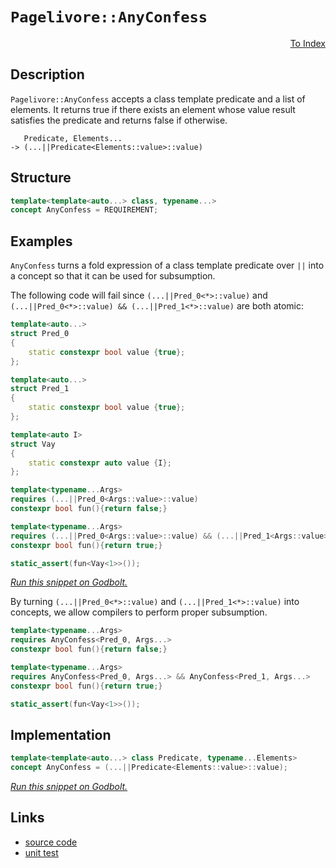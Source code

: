 <!-- Copyright 2024 Feng Mofan
SPDX-License-Identifier: Apache-2.0 -->

# `Pagelivore::AnyConfess`

<p style='text-align: right;'><a href="../../../index.md#conceptualizations-1">To Index</a></p>

## Description

`Pagelivore::AnyConfess` accepts a class template predicate and a list of elements.
It returns true if there exists an element whose value result satisfies the predicate and returns false if otherwise.

<pre><code>   Predicate, Elements...
-> (...||Predicate&lt;Elements::value&gt;::value)</code></pre>

## Structure

```C++
template<template<auto...> class, typename...>
concept AnyConfess = REQUIREMENT;
```

## Examples

`AnyConfess` turns a fold expression of a class template predicate over `||` into a concept so that it can be used for subsumption.

The following code will fail since `(...||Pred_0<*>::value)` and `(...||Pred_0<*>::value) && (...||Pred_1<*>::value)` are both atomic:

```C++
template<auto...>
struct Pred_0
{
    static constexpr bool value {true};
};

template<auto...>
struct Pred_1
{
    static constexpr bool value {true};
};

template<auto I>
struct Vay
{
    static constexpr auto value {I};
};

template<typename...Args>
requires (...||Pred_0<Args::value>::value)
constexpr bool fun(){return false;}

template<typename...Args>
requires (...||Pred_0<Args::value>::value) && (...||Pred_1<Args::value>::value)
constexpr bool fun(){return true;}

static_assert(fun<Vay<1>>());
```

[*Run this snippet on Godbolt.*](https://godbolt.org/#z:OYLghAFBqd5QCxAYwPYBMCmBRdBLAF1QCcAaPECAMzwBtMA7AQwFtMQByARg9KtQYEAysib0QXACx8BBAKoBnTAAUAHpwAMvAFYTStJg1DIApACYAQuYukl9ZATwDKjdAGFUtAK4sGIAMwArKSuADJ4DJgAcj4ARpjEIGYA7KQADqgKhE4MHt6%2BAcEZWY4C4ZExLPGJKbaY9qUMQgRMxAR5Pn5BdQ05za0E5dFxCUmpCi1tHQXdEwNDldVjAJS2qF7EyOwcBJgsaQa7Jv5uTF5EAHRXx9gmGgCCE8ReDgDUysSY6AD6Gnf3JmSVger1BrzmjmQrzQDAmmFUaWIr1iqE8rwAbmIvJhXoCLARnphAQARY7AgHJUn%2Bcn/Xb7Q5Ek5nS7Xfy3B5PF4Ed6fH5cf54/5g8EtSHQgRwhFIlFozHeHF4gnYklkgWU1UPWl7A5MI5M86oV4ASRu/05bwAsgJUEQGABPNXk4UQvBQmGSxGvZmGuXY3FAk3q6lqqk0h50nV6twEO1pRisTBXC73YjABSmh6fACOXjwnwUrwgScBbhLHy%2Bv2ObhTaZAIF9jOwdYby3%2B7t2UuRqNoryoXgYEFbQM%2BBA2DF7YiUqvVmvD2oZVZjceYbCTNfTbP%2B2dz%2BcLxeSpYP5Z%2BfxO6%2BbWMbF/ly1xZgAbOZ73vrgey7zvvyz6mFNflWy/0wVsHnbeFPRlHs%2BwHIcLBHMdXiVRkrBnAEOVFV1viYBQlDaah%2ByrK0GBtAQHROL9bjZQdW2pDhVloThAl4PwOC0UhUE4UtLGscF1k2BUzH8HhSAITRaNWABrEBAnvC4AA57ykQJknvSQAE5/GUgT9E4SReBYCQNA0UhmNY9iOF4X8jJEljaNIOBYBgRAQHWAg0nOchKDQfY6ASKIE04VR5IAWhU15gGQKEpAuMxeC%2BQgSDwdA9H4QQRDEdgpBkQRFBUdQbNIXQuFIAB3YgmDSTgeDohimNEtjOAAeXONzuVQKhXkC%2B8QskMKIteKKzELDxvPoJFzEE5ZeGsrRVggJAvLSHyyAoCAFqWkBgCkMw%2BDoXZiF/CBYjq2IIlaO1Kt4E7mGIO0GtibRMAcC7SC8thBAahhaHO/KsFiLxgFOWhaF/bheCwFhDGAcQfrzR7HHRTAQdY%2BFHvObYhIiXZ6Py2g8FiMqbo8LA6oJPB9NB0gEeIFElGJPZIdxoxRNWKgDDTAA1PBMGKhrl2elLhFEcRMoFnK1Dqwr9EhlBrGsfQ8d/SBVlQNJGhBoKJnQY5iVMLjLDMUyqeIRLEfgVY7DhnIXAYdxPE6PQwgiYYqlGIrimyARpj8N3Mg9hgFhGRIiothw%2Bkmdo7YKYP6ktgR%2BjaAOXaD2xw69vQ5gTp3Fld83eK2CRqo4RjjLqsyOuC0LwsiyRosLXB4rGgSuEm4TmdWBBMCYLBEkHUhJMkfwLnU5JJA0SQzEke9DOk1TtI4XTSH0wSLgU%2B9ZNU2SuHvQJJC4QJ1PvEv8rMiyQCs5m7McubnOa9yVrW0a/LYThWhYdFkiCphoQMIx%2BtUi4uAXGRvgIgxskpFQFmlYW0hRZKHFvlXQ21SrlQuoXYuJleBmSaq5c4rw2pemIG/D%2BX9kA/2AH/ABQChqoBGgkO8/gzAt2mrZa%2BD8EgeVWjQxao0QCv3fkFUhkMuCqS4EZGgtA9oHSOvlK6Z1nqyJundB6T0KavUYAQD6X06q/X%2BoDYGz1wYM22KxfAnxQ4IyRrFVQqNdjPUxvUOquN8ZnSJsYqaxtyZCSpjTTAdMIZGEZqAGyLM2YKE5tzXmjB%2BayCgRlGBsgxZ5VYogqWTNdZWEsPLWIite4qzVpwDWBAtb%2BB1rLfWhsEhgNNkrHosc/AQFcGnIqjsKiBz0O7RoTT0i%2B0aInJY0dehx1TpHb2tTQ5DPmFnNpwdhn5FGRnQYUyk4FzWBsfOzc57oNLpwAhRDP7f0hhQwBGg64gJIPQ5uU026kA7l3UYvdsYLyXv/MeyR97JGSP4cek9d5H1MpwU%2B59gmX3gNfFyLUOFsOIE/bYr9QosAUOiKE6JhEXAZBMWKZywHJRiULOJWV5BwKSToAIJUyoVVBmg2qx9Gq31au1OFPUEVIoxKi9F3IIDDW4XQ8a/gmEX1YVwpakKhU8KRWkNI3wUWqW%2BOyzChCVI7QkQkKRx1To3Xkeq26904bPTUe9T630TGYD%2BgDMQ%2BiKaGICW40gpjLYWLqijZAaM7GCAcTjPGBM7SuJJh4563jMi%2BPpgEiIQSZp8FCeEnmfMKaQLxRIeJ2UiUS1JWQmWesbBOJycrVWOQQYAHpNbpoyRYA2mCjYm2zWMxo1tbZzIdjbPprtuklByF0jpOQm3JxDo0eOEd60DLqX2rt6dZn2xmZM1pyyNkKDzhlKlfzME7MZa8ZlyK2W6kRhy%2BuoCLn8uCe3Tu3dKCFyeUkf%2B/ggiBDHqIjQl7lKyUXfVcytgz6twPX3EAA8AH%2BFkjvAS177wCWUnPfw1L/kvuYcsQuMUn0n3fTNVYVMsjOEkEAA%3D%3D)

By turning `(...||Pred_0<*>::value)` and `(...||Pred_1<*>::value)` into concepts, we allow compilers to perform proper subsumption.

```C++
template<typename...Args>
requires AnyConfess<Pred_0, Args...>
constexpr bool fun(){return false;}

template<typename...Args>
requires AnyConfess<Pred_0, Args...> && AnyConfess<Pred_1, Args...>
constexpr bool fun(){return true;}

static_assert(fun<Vay<1>>());
```

## Implementation

```C++
template<template<auto...> class Predicate, typename...Elements>
concept AnyConfess = (...||Predicate<Elements::value>::value);
```

[*Run this snippet on Godbolt.*](https://godbolt.org/#z:OYLghAFBqd5QCxAYwPYBMCmBRdBLAF1QCcAaPECAMzwBtMA7AQwFtMQByARg9KtQYEAysib0QXACx8BBAKoBnTAAUAHpwAMvAFYTStJg1DIApACYAQuYukl9ZATwDKjdAGFUtAK4sGIAMwArKSuADJ4DJgAcj4ARpjEAdIADqgKhE4MHt6%2BAcGp6Y4C4ZExLPGJ/tJ2mA6ZQgRMxATZPn5Btpj2RQwNTQQl0XEJSbaNza25HQrjAxFD5SNVAJS2qF7EyOwcBJgsyQa7Jv5uu/uHmMduTF5EAHQPx9gA1MgGCgrPysSY%2BKK7pGeBAAnslGKxMA87th6GxBAoniYNABBNAMLbJAjPZEMYEeBhUTAfZ7HAAizwgUJMAHY3DS3N9fnh/pcTjC9owCAoQCAAG5iLys7A8/neTDLY5WFFI5EAegAVIqlcqVbKZQqlc8ACpErnPZVqlEalUmxWG5Eys4HJhHE43e6PfzYGUzYheBxfH7oAD6GhlNKlyOeweeMxtzNeAhmmFUyWIz1iqE8z1FgpJ1IsBDdl2ppMl/tz%2BelKKtFyu9tQVKdLqz7qxjJ9XALgZDocajmQkYY0dj8cTydTmHTmezNLz/kDY6LFpLe2ttuut1QzwAkoiUa6688ALICVBEXHNmWtsMdrs9uPPCspgVDgNrwsTgvjyez8421mnUHgthQ5HEYAEWrFEfgARy8PAfk%2BHE8QEQkPiuBtfUBf9AKrZ0UTRC8%2ByTWhnioLwGAgCUMx%2BAgNgYfCxCUfNC2LZFSw/K4QTBZhfweVCgIw/9MHAyCiWxXF8XgoCGS9ZDsQAhR0JJMwADZzDkwTYIJIlRKQrgUKk9CZSw3ZewTXD8MI4iAzIiigVHJ86JnZFT2Zb0mA%2BBICGoQirl3Bh9wEYEribasnWIiUnxRDhVloThAl4PwOC0UhUE4OlLGsUN1k2O8zH8HhSAITQwtWABrEBAkkO4NEkLhqX8DRAg0eS5LMAAORr9E4SReBYCQNA0UgYrihKOF4bkety2KwtIOBYBgRAQHWAhkluchKDQfY6ASKIIU4VRGrkgBaOTJGeYBkE7KQ7jMXgmSIYg8HQPR%2BEEEQxHYKQZEERQVHUMbSF0TSAHdiCYZJOB4cLIuivL4s4AB5W4FqxVAqGeba9oOo6TueM6zApDxVvoeNzCy5ZeFGrRVggJAVuSNayAoCAqZpkBgCkMw%2BDoXZiG5CBYkh2IIiaYEQd4PnmGIYFodibRalG7KVrhAhoYYWhBe%2BrBYi8YBrloWhuW4XgsBYQxgHEVX%2BLqXkiUhmNalubZsoiXYIu%2B2g8FiQGxY8LBIazPBOr10gLeIRMlFJPYjZdow8tWKgDEAgA1PBMD%2B6HWKFt7hFEcRXoe%2BQlDUSHfv0I2UGsax9Fd7lIFWVBMUyXXdpmdAyVMZLLDMfrA5urBK%2BIzpukyFwGHcTw2j0MJ5jKCo9AKDIBEmPxNJnnpBknkZNJqOoBD6CYR9ydeuml%2BpZhX4ZEnX2Z570MNmhPxYz9WBQ0q2CQwY4KLeshgbkZ2/bDuO07SrYwgLgQgJBZJExJlHVYCBMBMCwIkXuRVJD%2BDuAATn8NSSQ5UzCSDkt1QIclUGtQ4O1UgnUsp3DklwOSjVUGNWoSVLggR0FyQ/t9AaQ0QAjSjhNaaFNZpw0WnTBm%2BMNpsE4E0FgvJqS7SYK8AwRhMaoLuFwMql18DXVuvdWQT0s7SBzh9fO31dCswBkDIWr9359V4ANWG81bjPERleYgUiZFyLeEbJRKiyo41QHjBI4CzDExyjw/hIiEhLXpn46m%2BMQCSOkbtDxRguCoK4D1GgtAOZcx5t9EWAs055LFhLKWDg05y05IrZWkM1Yay1jrNOBtw7bDivgH45tLbfWtsgW2acHZdEhi7N2AtPbNJJjdP22VA7B0wKHQ2RgI6gDGtHWOCgE5JxTowNOOddEvX0bIQxX04omKLpHFuVhLDl1iD3autcoycAbgQJu/hSRnOsO3GxndbqWyrn3Q%2BzgICuEvppcepRT7TzSLPLIu8F6kCXpkW%2BU9979y3hfaFV8D6b16MfCeYLz79CBWMfoCK14Pyfi9SxEN2GcGca42R8jPEpO8RoCkIDrrgK4ME0m%2BVSAwLgSMXuTtSHkOUeVakzDqRVUkDgg6mlrFQ0GrYLhISlm8PgPwua8NInhOIGI7Yki0YsAULyTsvJGUXBmOo0BXdtGPUzrs9OByC4BFIGY4GesKVsP6jDQRCMkb6sOoa41KYzUfhmL4/xBNMr%2BE5aEym0SaZavjbE41yRkjelNag705qCCORcQdNmmSEjZN5vzMWBTS3i0ltLMpfj5aVJVi0zA6tNZiHqf7Rp8zRmkFaYfC2us4pdJ6f7PpTs4qDPdrBL230fYTN4FMtIMyw7zIiIssmfAVlrOTqnf22y7USD2e9POhydDOoUcYUuFzBnXPirc7snBZSNxLq3Cw7z4qfO7vAB%2BGKeiD2HjkGFIKFiIthRCnoBK4XFBxXfdFyKsX4rRUiv5cGb5QeA9fFoCHCUodBdBjlawNjPzw07Kxn9qX%2BueIGk1IbdhhuARosBhMOWQKWdA2B8DKCvyFSAMwyj/BBFqhVbqfHqQ0M9TYzgnDuEsdIEgwIaDAiNXkqgyQqCqoYK4P4Yh/hKVeoVVy5Yr8LpiflcxsmqxA7pGcJIIAA%3D%3D%3D)

## Links

- [source code](../../../../conceptrodon/pagelivore/concepts/any_confess.hpp)
- [unit test](../../../../tests/unit/concepts/pagelivore/any_confess.test.hpp)

